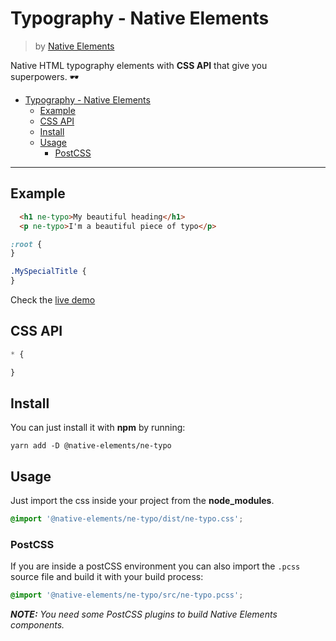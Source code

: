 # Typography - Native Elements
> by [Native Elements](https://github.com/equinusocio/native-elements)

Native HTML typography elements with **CSS API** that give you superpowers. 🕶

- [Typography - Native Elements](#typography---native-elements)
  - [Example](#example)
  - [CSS API](#css-api)
  - [Install](#install)
  - [Usage](#usage)
    - [PostCSS](#postcss)

---

## Example

```html
  <h1 ne-typo>My beautiful heading</h1>
  <p ne-typo>I'm a beautiful piece of typo</p>
```

```css
:root {
}

.MySpecialTitle {
}
```

Check the [live demo](https://ne-typo.stackblitz.io/)


## CSS API

```css
* {

}
```

## Install

You can just install it with **npm** by running:
```shell
yarn add -D @native-elements/ne-typo
```


## Usage
Just import the css inside your project from the **node_modules**.
```css
@import '@native-elements/ne-typo/dist/ne-typo.css';
```

### PostCSS
If you are inside a postCSS environment you can also import the `.pcss` source file and build it with your build process:
```css
@import '@native-elements/ne-typo/src/ne-typo.pcss';
```

_**NOTE:** You need some PostCSS plugins to build Native Elements components._